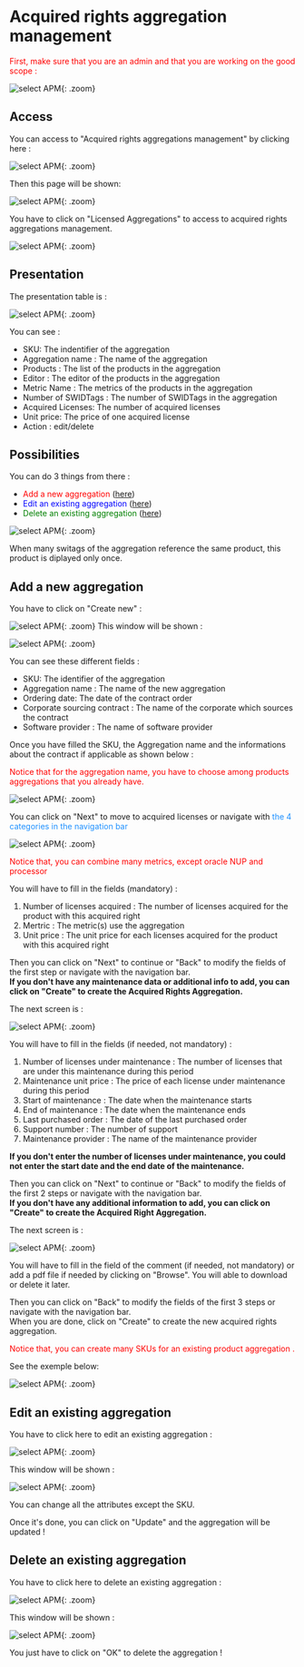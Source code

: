 <link rel="stylesheet" href="../../../css/enlargeImage.css" />

# Acquired rights aggregation management

<span style="color:red">First, make sure that you are an admin and that you are working on the good scope :</span>

![select APM](../../img/goodScopeu.jpg){: .zoom}

## Access

You can access to "Acquired rights aggregations management" by clicking here :

![select APM](../../img/ARMana/access.jpg){: .zoom}

Then this page will be shown:   

![select APM](../../img/ARMana/pres1.jpg){: .zoom}

You have to click on "Licensed Aggregations" to access to acquired rights aggregations management.

![select APM](../../img/ARMana/access2.jpg){: .zoom}
## Presentation

The presentation table is : 

![select APM](../../img/ARMana/pres2.png){: .zoom}

You can see :  
- SKU: The indentifier of the aggregation
- Aggregation name : The name of the aggregation  
- Products : The list of the products in the aggregation  
- Editor : The editor of the products in the aggregation  
- Metric Name : The metrics of the products in the aggregation  
- Number of SWIDTags : The number of SWIDTags in the aggregation  
- Acquired Licenses: The number of acquired licenses    
- Unit price: The price of one acquired license
- Action : edit/delete

## Possibilities

You can do 3 things from there :  
- <span style="color:red">Add a new aggregation</span> ([here](#add-a-new-aggregation))  
- <span style="color:blue">Edit an existing aggregation</span> ([here](#edit-an-existing-aggregation))  
- <span style="color:green">Delete an existing aggregation</span> ([here](#delete-an-existing-aggregation))   

![select APM](../../img/ARMana/possibilities2.png){: .zoom}  

When many switags of the aggregation reference the same product, this product is diplayed only once.

## Add a new aggregation

You have to click on "Create new" : 

![select APM](../../img/ARMana/addAggr1.jpg){: .zoom}
This window will be shown : 

![select APM](../../img/ARMana/addAggr2.jpg){: .zoom}

You can see these different fields :  
- SKU: The identifier of the aggregation
- Aggregation name : The name of the new aggregation  
- Ordering date: The date of the contract order
- Corporate sourcing contract : The name of the corporate which sources the contract
- Software provider : The name of software provider
<!-- 
- Editor : Select the editor on which you want to create an aggregation  
- Metrics : Select the metric on which you want to create an aggregation  
- Product : Select the products on which you want to create an aggregation  
-->
Once you have  filled the SKU, the Aggregation name and the informations about the contract if applicable as shown below : 

<span style="color:red">Notice that for the aggregation name, you have to choose among products aggregations that you already have. </span>

![select APM](../../img/ARMana/addAggr3.jpg){: .zoom}

You can click on "Next" to move to acquired licenses or navigate with <span style="color:dodgerblue">the 4 categories in the navigation bar</span>  

![select APM](../../img/ARMana/addAggr4.jpg){: .zoom}

<span style="color:red">Notice that, you can combine many metrics, except oracle NUP and processor</sapn>

<!--
You are able to choose the products that you want to add to your aggregation by SWIDTags.  

![select APM](../../img/aggrMana/addAggr22.jpg)

All products choosen will be add at the left, in the green box.  
To add definitively the products to the aggregation, click on the green button(plus) of each products.  

After that, you can see the all the products at the right, in the blue box. 

You can remove a product of the aggregation by clicking on the red button(minus).   

![select APM](../../img/aggrMana/addAggr23.jpg)

Once it's done, you can click on "Next" to move to acquired licenses or navigate with <span style="color:dodgerblue">the 5 categories in the navigation bar</span>  
-->

You will have to fill in the fields (mandatory) :  
1. Number of licenses acquired : The number of licenses acquired for the product with this acquired right  
2. Mertric : The metric(s) use the aggregation
3. Unit price : The unit price for each licenses acquired for the product with this acquired right  

Then you can click on "Next" to continue or "Back" to modify the fields of the first step or navigate with the navigation bar.  
**If you don't have any maintenance data or additional info to add, you can click on "Create" to create the Acquired Rights Aggregation.**  

The next screen is :  

![select APM](../../img/ARMana/addAggr5.jpg){: .zoom}

You will have to fill in the fields (if needed, not mandatory) :  
1. Number of licenses under maintenance : The number of licenses that are under this maintenance during this period  
2. Maintenance unit price : The price of each license under maintenance during this period  
3. Start of maintenance : The date when the maintenance starts  
4. End of maintenance : The date when the maintenance ends  
5. Last purchased order : The date of the last purchased order
6. Support number : The number of support
7. Maintenance provider : The name of the maintenance provider  

**If you don't enter the number of licenses under maintenance, you could not enter the start date and the end date of the maintenance.**

Then you can click on "Next" to continue or "Back" to modify the fields of the first 2 steps or navigate with the navigation bar.  
**If you don't have any additional information to add, you can click on "Create" to create the Acquired Right Aggregation.**  

The next screen is :  

![select APM](../../img/ARMana/addAggr6.jpg){: .zoom}

You will have to fill in the field of the comment (if needed, not mandatory) or add a pdf file if needed by clicking on "Browse". You will able to download or delete it later.



Then you can click on "Back" to modify the fields of the first 3 steps or navigate with the navigation bar.  
When you are done, click on "Create" to create the new acquired rights aggregation.

<span style = "color:red">Notice that, you can create many SKUs for an existing product aggregation <!-- but you cannot add another SKU with oracle NUP metric if oracle processor  already exists reciprocally-->.</span>

See the exemple below: 

![select APM](../../img/ARMana/manySKU.jpg){: .zoom}

## Edit an existing aggregation

You have to click here to edit an existing aggregation : 

![select APM](../../img/ARMana/editAggr1.jpg){: .zoom}

This window will be shown : 

![select APM](../../img/ARMana/editAggr2.jpg){: .zoom}

You can change all the attributes except the SKU.

Once it's done, you can click on "Update" and the aggregation will be updated ! 

## Delete an existing aggregation

You have to click here to delete an existing aggregation : 

![select APM](../../img/ARMana/delAggr.jpg){: .zoom}

This window will be shown : 

![select APM](../../img/ARMana/delAggr2.jpg){: .zoom}

You just have to click on "OK" to delete the aggregation !













<script src="../../../js/zoomImage.js"></script>
